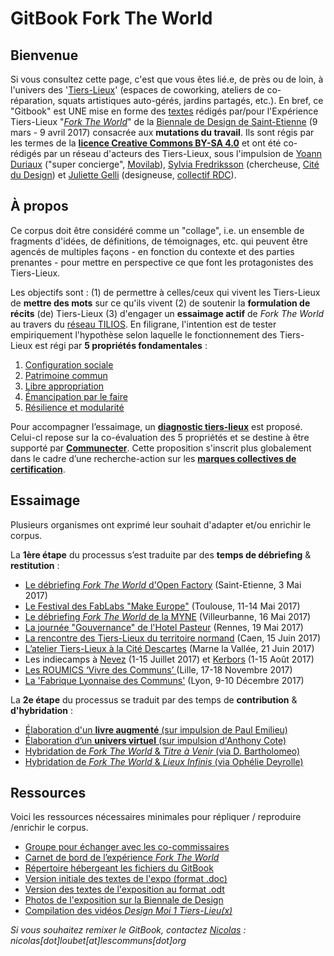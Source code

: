 # GitBook Fork The World

## Bienvenue

Si vous consultez cette page, c'est que vous êtes lié.e, de près ou de loin, à l'univers des '[Tiers-Lieux](http://movilab.org/index.php?title=Définition_des_Tiers_Lieux)' \(espaces de coworking, ateliers de co-réparation, squats artistiques auto-gérés, jardins partagés, etc.\). En bref, ce "Gitbook" est UNE mise en forme des [textes](https://docs.google.com/document/u/1/d/11zSChvogyU0hkYCUwIkYdCknmw7_u45503250YfT71U/edit?ts=58861959) rédigés par/pour l'Expérience Tiers-Lieux "[_Fork The World_](https://archive.is/gkBhw)" de la [Biennale de Design de Saint-Etienne](http://www.biennale-design.com/saint-etienne/2017/fr/home/) \(9 mars - 9 avril 2017\) consacrée aux **mutations du travail**. Ils sont régis par les termes de la [**licence Creative Commons BY-SA 4.0**](https://creativecommons.org/licenses/by-sa/4.0/) et ont été co-rédigés par un réseau d'acteurs des Tiers-Lieux, sous l'impulsion de [Yoann Duriaux](http://www.yoann-duriaux.fr/) \("super concierge", [Movilab](http://movilab.org)\), [Sylvia Fredriksson](https://www.sylviafredriksson.net/) \(chercheuse, [Cité du Design](http://www.citedudesign.com/fr/la-recherche/)\) et [Juliette Gelli](http://juliettegelli.fr/Juliette-Gelli) \(designeuse, [collectif RDC](https://vimeo.com/200720088)\).

## À propos

Ce corpus doit être considéré comme un "collage", i.e. un ensemble de fragments d'idées, de définitions, de témoignages, etc. qui peuvent être agencés de multiples façons - en fonction du contexte et des parties prenantes - pour mettre en perspective ce que font les protagonistes des Tiers-Lieux.

Les objectifs sont : \(1\) de permettre à celles/ceux qui vivent les Tiers-Lieux de **mettre des mots** sur ce qu'ils vivent \(2\) de soutenir la **formulation de récits** \(de\) Tiers-Lieux \(3\) d'engager un **essaimage actif** de _Fork The World_ au travers du [réseau TILIOS](https://www.facebook.com/groups/tilios/). En filigrane, l'intention est de tester empiriquement l'hypothèse selon laquelle le fonctionnement des Tiers-Lieux est régi par **5 propriétés fondamentales** :

1. [Configuration sociale](https://world-trust-foundation.gitbook.io/fork-the-world/intro-3/configuration-sociale)
2. [Patrimoine commun](https://world-trust-foundation.gitbook.io/fork-the-world/intro-3/patrimoine-commun)
3. [Libre appropriation](https://world-trust-foundation.gitbook.io/fork-the-world/intro-3/libre-appropriation)
4. [Émancipation par le faire](https://world-trust-foundation.gitbook.io/fork-the-world/intro-3/emancipation-par-le-faire)
5. [Résilience et modularité](https://world-trust-foundation.gitbook.io/fork-the-world/intro-3/resilience-et-modularite)

Pour accompagner l’essaimage, un [**diagnostic tiers-lieux**](https://github.com/nicolasloubet/Diagnostic-tiers-lieux) est proposé. Celui-cl repose sur la co-évaluation des 5 propriétés et se destine à être supporté par [**Communecter**](https://www.communecter.org). Cette proposition s'inscrit plus globalement dans le cadre d’une recherche-action sur les [**marques collectives de certification**](https://frama.link/marque-collective-tilios).

## Essaimage

Plusieurs organismes ont exprimé leur souhait d'adapter et/ou enrichir le corpus.

La **1ère étape** du processus s’est traduite par des **temps de débriefing** & **restitution** :

* [Le débriefing _Fork The World_ d'Open Factory](https://pad.lamyne.org/forktheworld-debriefing-openfactory) (Saint-Etienne, 3 Mai 2017\)
* [Le Festival des FabLabs "Make Europe"](https://youtu.be/QIp7e4LDIb0) (Toulouse, 11-14 Mai 2017)
* [Le débriefing _Fork The World_ de la MYNE](https://pad.lamyne.org/forktheworld-debriefing-lamyne) (Villeurbanne, 16 Mai 2017)
* [La journée "Gouvernance" de l'Hotel Pasteur](https://github.com/nicolasloubet/Compte-rendus/blob/master/Articles/pasteur19mai.md) (Rennes, 19 Mai 2017)
* [La rencontre des Tiers-Lieux du territoire normand](http://movilab.org/index.php?title=Réseau_Tiers-Lieux_Normands#D.C3.A9roul.C3.A9_journ.C3.A9e_du_15_juin_2017) (Caen, 15 Juin 2017)
* [L’atelier Tiers-Lieux à la Cité Descartes](http://frama.link/tiers-lieux-cite-descartes) (Marne la Vallée, 21 Juin 2017)
* Les indiecamps à [Nevez](https://pad.lamyne.org/indiecamp-nevez-2017) (1-15 Juillet 2017) et [Kerbors](https://pad.lamyne.org/indiecamp-kerbors-2017) (1-15 Août 2017)
* [Les ROUMICS  ‘Vivre des Communs’ ](https://wiki.lescommuns.org/wiki/ROUMICS_2017) (Lille, 17-18 Novembre 2017)
* [La 'Fabrique Lyonnaise des Communs'](https://pad.lamyne.org/communs-lyon-annuaire#3-fabrique-des-communs-2017) (Lyon, 9-10 Décembre 2017)

La **2e étape** du processus se traduit par des temps de **contribution** & **d'hybridation** :

* [Élaboration d'un **livre augmenté** (sur impulsion de Paul Emilieu)](http://frama.link/remix-forktheworld)
* [Élaboration d’un **univers virtuel** (sur impulsion d'Anthony Cote)](https://www.twitch.tv/videos/202347929)
* [Hybridation de _Fork The World_ & _Titre à Venir_ (via D. Bartholomeo)](https://frama.link/TAV-corpus)
* [Hybridation de _Fork The World_ & _Lieux Infinis_ (via Ophélie Deyrolle)](https://pad.lamyne.org/biennale-de-venise)

## Ressources

Voici les ressources nécessaires minimales pour répliquer / reproduire /enrichir le corpus.

* [Groupe pour échanger avec les co-commissaires](https://t.me/forktheworld)
* [Carnet de bord de l’expérience _Fork The World_](https://github.com/WorldTrustFoundation/Coordination/blob/master/biennale-design-2017/forktheworld_coordination_biennale-2017.md)
* [Répertoire hébergeant les fichiers du GitBook](https://github.com/WorldTrustFoundation/Exposition)
* [Version initiale des textes de l'expo (format .doc)](https://frama.link/BiennaleDesign17-ForkTheWorld-Expo)
* [Version des textes de l'exposition au format .odt](https://frama.link/BiennaleDesign17-ForkTheWorld-Textes-ODT)
* [Photos de l'exposition sur la Biennale de Design](https://frama.link/BiennaleDesign17-ForkTheWorld-Exposition)
* [Compilation des vidéos _Design Moi 1 Tiers-Lieu(x)_](https://www.youtube.com/watch?v=xwHBteJnRiM&list=PLbuABG6RGsslWeHzDBZfXgMmlZ-wm9MZH)

_Si vous souhaitez remixer le GitBook, contactez_ [_Nicolas_](http://movilab.org/index.php?title=Utilisateur:NicolasLoubet) _: nicolas[dot]loubet[at]lescommuns[dot]org_

